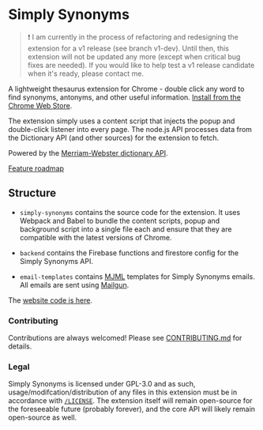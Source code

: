 # Simply Synonyms

> ❗ I am currently in the process of refactoring and redesigning the extension for a v1 release (see branch v1-dev). Until then, this extension will not be updated any more (except when critical bug fixes are needed). If you would like to help test a v1 release candidate when it's ready, please contact me.

A lightweight thesaurus extension for Chrome - double click any word to find synonyms, antonyms, and other useful information. [Install from the Chrome Web Store](https://chrome.google.com/webstore/detail/simply-synonyms/hapeijdlgbbhjmijhmgggnakcgdcpfap).

The extension simply uses a content script that injects the popup and double-click listener into every page. The node.js API processes data from the Dictionary API (and other sources) for the extension to fetch.

Powered by the [Merriam-Webster dictionary API](https://dictionaryapi.com/).

[Feature roadmap](https://share.clickup.com/l/h/6-35841888-1/d7129f9d437b7e0)

## Structure

+ `simply-synonyms` contains the source code for the extension. It uses Webpack and Babel to bundle the content scripts, popup and background script into a single file each and ensure that they are compatible with the latest versions of Chrome.

+ `backend` contains the Firebase functions and firestore config for the Simply Synonyms API.

+ `email-templates` contains [MJML](https://mjml.io/) templates for Simply Synonyms emails. All emails are sent using [Mailgun](https://www.mailgun.com/).

The [website code is here](https://github.com/Simply-Synonyms/website).

### Contributing

Contributions are always welcomed! Please see [CONTRIBUTING.md](/CONTRIBUTING.md) for details.

### Legal

Simply Synonyms is licensed under GPL-3.0 and as such, usage/modifcation/distribution of any files in this extension must be in accordance with [`/LICENSE`](/LICENSE). The extension itself will remain open-source for the foreseeable future (probably forever), and the core API will likely remain open-source as well. 
